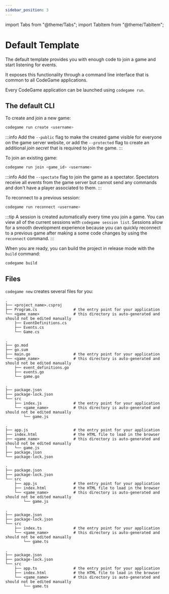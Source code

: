 ```yaml
---
sidebar_position: 3
---
```


import Tabs from "@theme/Tabs";
import TabItem from "@theme/TabItem";

# Default Template

The default template provides you with enough code to join a game and start listening for events.

It exposes this functionality through a command line interface that is common to all CodeGame applications.

Every CodeGame application can be launched using `codegame run`.

## The default CLI

To create and join a new game:

```bash
codegame run create <username>
```

:::info
Add the `--public` flag to make the created game visible for everyone on the game server website, or
add the `--protected` flag to create an additional _join secret_ that is required to join the game.
:::

To join an existing game:

```bash
codegame run join <game_id> <username>
```

:::info
Add the `--spectate` flag to join the game as a spectator. Spectators receive all events from the game server but cannot send any commands and don't have a player associated to them.
:::

To reconnect to a previous session:

```bash
codegame run reconnect <username>
```

:::tip
A session is created automatically every time you join a game. You can view all of the current sessions with `codegame session list`.
Sessions allow for a smooth development experience because you can quickly reconnect to a previous game after making a some code changes by using the `reconnect` command.
:::

When you are ready, you can build the project in release mode with the `build` command:

```bash
codegame build
```

## Files

`codegame new` creates several files for you:

<Tabs groupId="lang">
  <TabItem value="csharp" label="C#">

```
.
├── <project_name>.csproj
├── Program.cs                # the entry point for your application
└── <game_name>               # this directory is auto-generated and should not be edited manually
    ├── EventDefinitions.cs
    ├── Events.cs
    └── Game.cs
```

  </TabItem>
  <TabItem value="go" label="Go">

```
.
├── go.mod
├── go.sum
├── main.go                   # the entry point for your application
└── <game_name>               # this directory is auto-generated and should not be edited manually
    ├── event_definitions.go
    ├── events.go
    └── game.go
```

  </TabItem>
  <TabItem value="javascript" label="JavaScript">

<Tabs groupId="js-runtime">

  <TabItem value="node" label="Node.js">

```
.
├── package.json
├── package-lock.json
└── src
    ├── index.js              # the entry point for your application
    └── <game_name>           # this directory is auto-generated and should not be edited manually
        └── game.js
```

  </TabItem>
  <TabItem value="browser" label="Browser">

```
.
├── app.js                    # the entry point for your application
├── index.html                # the HTML file to load in the browser
├── <game_name>               # this directory is auto-generated and should not be edited manually
│   └── game.js
├── package.json
└── package-lock.json
```

  </TabItem>
  <TabItem value="bundler" label="Browser (bundled)">

```
.
├── package.json
├── package-lock.json
└── src
    ├── app.js                # the entry point for your application
    ├── index.html            # the HTML file to load in the browser
    └── <game_name>           # this directory is auto-generated and should not be edited manually
        └── game.js
```

  </TabItem>

</Tabs>

  </TabItem>
  <TabItem value="typescript" label="TypeScript">

<Tabs groupId="js-runtime">

  <TabItem value="node" label="Node.js">

```
.
├── package.json
├── package-lock.json
└── src
    ├── index.ts              # the entry point for your application
    └── <game_name>           # this directory is auto-generated and should not be edited manually
        └── game.ts
```

  </TabItem>
  <TabItem value="bundler" label="Browser (bundled)">

```
.
├── package.json
├── package-lock.json
└── src
    ├── app.ts                # the entry point for your application
    ├── index.html            # the HTML file to load in the browser
    └── <game_name>           # this directory is auto-generated and should not be edited manually
        └── game.ts
```

  </TabItem>
</Tabs>

  </TabItem>
</Tabs>
